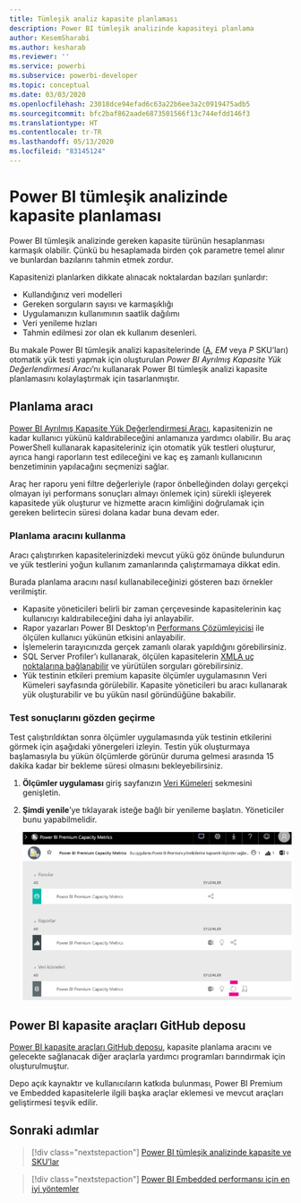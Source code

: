 ```yaml
---
title: Tümleşik analiz kapasite planlaması
description: Power BI tümleşik analizinde kapasiteyi planlama
author: KesemSharabi
ms.author: kesharab
ms.reviewer: ''
ms.service: powerbi
ms.subservice: powerbi-developer
ms.topic: conceptual
ms.date: 03/03/2020
ms.openlocfilehash: 23018dce94efad6c63a22b6ee3a2c0919475adb5
ms.sourcegitcommit: bfc2baf862aade6873501566f13c744efdd146f3
ms.translationtype: HT
ms.contentlocale: tr-TR
ms.lasthandoff: 05/13/2020
ms.locfileid: "83145124"
---
```

# <a name="capacity-planning-in-power-bi-embedded-analytics"></a>Power BI tümleşik analizinde kapasite planlaması

Power BI tümleşik analizinde gereken kapasite türünün hesaplanması karmaşık olabilir. Çünkü bu hesaplamada birden çok parametre temel alınır ve bunlardan bazılarını tahmin etmek zordur.

Kapasitenizi planlarken dikkate alınacak noktalardan bazıları şunlardır:

* Kullandığınız veri modelleri
* Gereken sorguların sayısı ve karmaşıklığı
* Uygulamanızın kullanımının saatlik dağılımı
* Veri yenileme hızları
* Tahmin edilmesi zor olan ek kullanım desenleri.

Bu makale Power BI tümleşik analizi kapasitelerinde ([A](https://github.com/microsoft/PowerBI-Tools-For-Capacities/tree/master/LoadTestingPowerShellTool/), *EM* veya *P* SKU’ları) otomatik yük testi yapmak için oluşturulan *Power BI Ayrılmış Kapasite Yük Değerlendirmesi Aracı*’nı kullanarak Power BI tümleşik analizi kapasite planlamasını kolaylaştırmak için tasarlanmıştır.

## <a name="planning-tool"></a>Planlama aracı

 [Power BI Ayrılmış Kapasite Yük Değerlendirmesi Aracı](https://github.com/microsoft/PowerBI-Tools-For-Capacities/tree/master/LoadTestingPowerShellTool/), kapasitenizin ne kadar kullanıcı yükünü kaldırabileceğini anlamanıza yardımcı olabilir. Bu araç PowerShell kullanarak kapasiteleriniz için otomatik yük testleri oluşturur, ayrıca hangi raporların test edileceğini ve kaç eş zamanlı kullanıcının benzetiminin yapılacağını seçmenizi sağlar.

Araç her raporu yeni filtre değerleriyle (rapor önbelleğinden dolayı gerçekçi olmayan iyi performans sonuçları almayı önlemek için) sürekli işleyerek kapasitede yük oluşturur ve hizmette aracın kimliğini doğrulamak için gereken belirtecin süresi dolana kadar buna devam eder.

### <a name="using-the-planning-tool"></a>Planlama aracını kullanma

Aracı çalıştırırken kapasitelerinizdeki mevcut yükü göz önünde bulundurun ve yük testlerini yoğun kullanım zamanlarında çalıştırmamaya dikkat edin.

Burada planlama aracını nasıl kullanabileceğinizi gösteren bazı örnekler verilmiştir.

* Kapasite yöneticileri belirli bir zaman çerçevesinde kapasitelerinin kaç kullanıcıyı kaldırabileceğini daha iyi anlayabilir.
* Rapor yazarları Power BI Desktop’ın [Performans Çözümleyicisi](https://docs.microsoft.com/power-bi/desktop-performance-analyzer) ile ölçülen kullanıcı yükünün etkisini anlayabilir.
* İşlemelerin tarayıcınızda gerçek zamanlı olarak yapıldığını görebilirsiniz.
* SQL Server Profiler’ı kullanarak, ölçülen kapasitelerin [XMLA uç noktalarına bağlanabilir](https://powerbi.microsoft.com/blog/power-bi-open-platform-connectivity-with-xmla-endpoints-public-preview/) ve yürütülen sorguları görebilirsiniz.
* Yük testinin etkileri premium kapasite ölçümler uygulamasının Veri Kümeleri sayfasında görülebilir. Kapasite yöneticileri bu aracı kullanarak yük oluşturabilir ve bu yükün nasıl göründüğüne bakabilir.

### <a name="reviewing-the-test-results"></a>Test sonuçlarını gözden geçirme

Test çalıştırıldıktan sonra ölçümler uygulamasında yük testinin etkilerini görmek için aşağıdaki yönergeleri izleyin. Testin yük oluşturmaya başlamasıyla bu yükün ölçümlerde görünür duruma gelmesi arasında 15 dakika kadar bir bekleme süresi olmasını bekleyebilirsiniz.

1. **Ölçümler uygulaması** giriş sayfanızın [Veri Kümeleri](../../admin/service-admin-premium-monitor-capacity.md) sekmesini genişletin.
2. **Şimdi yenile**’ye tıklayarak isteğe bağlı bir yenileme başlatın. Yöneticiler bunu yapabilmelidir.

    ![Power BI premium kapasite ölçümleri](media/embedded-capacity-planning/embedded-capacity-planning.png)

## <a name="power-bi-capacity-tools-github-repository"></a>Power BI kapasite araçları GitHub deposu

[Power BI kapasite araçları GitHub deposu](https://github.com/microsoft/PowerBI-Tools-For-Capacities), kapasite planlama aracını ve gelecekte sağlanacak diğer araçlarla yardımcı programları barındırmak için oluşturulmuştur.

Depo açık kaynaktır ve kullanıcıların katkıda bulunması, Power BI Premium ve Embedded kapasitelerle ilgili başka araçlar eklemesi ve mevcut araçları geliştirmesi teşvik edilir.

## <a name="next-steps"></a>Sonraki adımlar

> [!div class="nextstepaction"]
>[Power BI tümleşik analizinde kapasite ve SKU’lar](embedded-capacity.md)

> [!div class="nextstepaction"]
>[Power BI Embedded performansı için en iyi yöntemler](embedded-performance-best-practices.md)